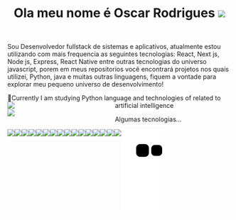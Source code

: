 <h1 align = "center" background = "green">
   Ola meu nome é Oscar Rodrigues
  <img src ="https://media0.giphy.com/media/xUPGGDNsLvqsBOhuU0/giphy.gif?cid=ecf05e47m4l7bu2evh5wb1wyat849fi0ex9a1kozdau6knok&rid=giphy.gif&ct=g" width =  "50"/>
</h1><br>
<p>
   Sou Desenvolvedor fullstack de sistemas e aplicativos, atualmente estou utilizando com mais frequencia as seguintes tecnologias: React, Next js, Node js, Express, React Native entre outras tecnologias do universo javascript, 
   porem em meus repositorios você encontrará projetos nos quais utilizei, Python, java e muitas outras linguagens, fiquem a vontade para explorar meu pequeno universo de desenvolvimento!
</p>
 🌱Currently I am studying Python language and technologies of
 related to artificial intelligence
 <img align="left" width = "48%"  src =  "https://github-readme-stats.vercel.app/api?username=oscarRodriguesDev&show_icons=true&theme=radical"/>
 <img align="left"  width = "48%"  src =  "https://github-readme-stats.vercel.app/api/top-langs/?username=oscarRodriguesDev&layout=compact"/>
 
 Algumas tecnologias...

 <img align= "left" src =  "https://img.shields.io/badge/python-3670A0?style=for-the-badge&logo=python&logoColor=ffdd54"/>
 <img align= "left" src =  "https://img.shields.io/badge/java-%23ED8B00.svg?style=for-the-badge&logo=java&logoColor=white"/>
 <img align= "left" src =  "https://img.shields.io/badge/html5-%23E34F26.svg?style=for-the-badge&logo=html5&logoColor=white"/>
 <img align= "left" src =  "https://img.shields.io/badge/javascript-%23323330.svg?style=for-the-badge&logo=javascript&logoColor=%23F7DF1"/>
 <img align= "left" src =  "https://img.shields.io/badge/css3-%231572B6.svg?style=for-the-badge&logo=css3&logoColor=white"/>
 <img align= "left" src =  "https://img.shields.io/badge/sqlite-%2307405e.svg?style=for-the-badge&logo=sqlite&logoColor=white"/>
 <img align= "left" src =  "https://img.shields.io/badge/Microsoft%20SQL%20Sever-CC2927?style=for-the-badge&logo=microsoft%20sql%20server&logoColor=white"/>
 <img align= "left" src =  "https://img.shields.io/badge/pandas-%23150458.svg?style=for-the-badge&logo=pandas&logoColor=white"/>
 <img align= "left" src =  "https://img.shields.io/badge/numpy-%23013243.svg?style=for-the-badge&logo=numpy&logoColor=white"/>
 <img align= "left" src =  "https://img.shields.io/badge/react-%23013243.svg?style=for-the-badge&logo=numpy&logoColor=white"/>
 <img align= "left" src =  "https://img.shields.io/badge/Next js-%23013243.svg?style=for-the-badge&logo=numpy&logoColor=white"/>
 <img align= "left" src =  "https://img.shields.io/badge/Node js-%23E34F26.svg?style=for-the-badge&logo=html5&logoColor=white"/>
 <img align= "left" src =  "https://img.shields.io/badge/Firebase-CC2927?style=for-the-badge&logo=microsoft%20sql%20server&logoColor=white"/>
 <img align= "left" src =  "https://img.shields.io/badge/Express-%23E34F26.svg?style=for-the-badge&logo=html5&logoColor=white"/>
 <img align= "left" src =  "https://img.shields.io/badge/SQL-%23323330.svg?style=for-the-badge&logo=javascript&logoColor=%23F7DF1"/>
 <img align= "left" src =  "https://img.shields.io/badge/Postgrees-%23323330.svg?style=for-the-badge&logo=javascript&logoColor=%23F7DF1"/>


 
  ![Snake animation](https://github.com/oscarRodriguesDev/oscarRodriguesDev/blob/output/github-contribution-grid-snake.svg)
 



